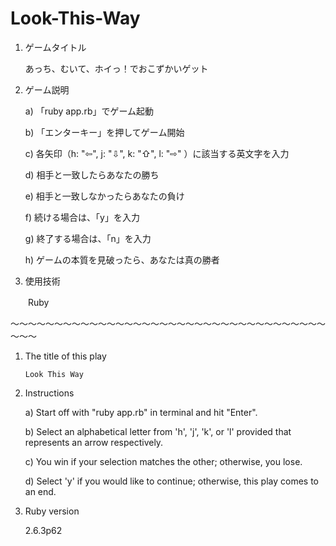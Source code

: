 # Look-This-Way
1. ゲームタイトル

    あっち、むいて、ホイっ！でおこずかいゲット
  
2. ゲーム説明

    a) 「ruby app.rb」でゲーム起動
  
    b) 「エンターキー」を押してゲーム開始
  
    c) 各矢印（h: "⇦", j: "⇩", k: "⇧", l: "⇨" ）に該当する英文字を入力
  
    d) 相手と一致したらあなたの勝ち
  
    e) 相手と一致しなかったらあなたの負け
  
    f) 続ける場合は、「y」を入力
  
    g) 終了する場合は、「n」を入力
  
    h) ゲームの本質を見破ったら、あなたは真の勝者

3. 使用技術

 　　Ruby
  

〜〜〜〜〜〜〜〜〜〜〜〜〜〜〜〜〜〜〜〜〜〜〜〜〜〜〜〜〜〜〜〜〜〜〜〜〜〜〜

1. The title of this play

       Look This Way
   
2. Instructions

    a) Start off with "ruby app.rb" in terminal and hit "Enter".
  
    b) Select an alphabetical letter from 'h', 'j', 'k', or 'l' provided that represents an arrow respectively.
  
    c) You win if your selection matches the other; otherwise, you lose.
  
    d) Select 'y' if you would like to continue; otherwise, this play comes to an end.
  
3. Ruby version

    2.6.3p62

